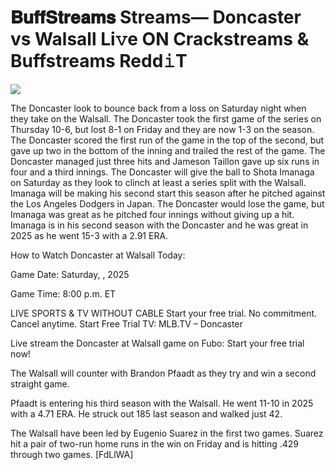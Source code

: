 # 𝐁𝐮𝐟𝐟𝐒𝐭𝐫𝐞𝐚𝐦𝐬 Streams— Doncaster vs Walsall Li𝚟e ON Crackstreams & Buffstreams Redd𝚒T  
  
  
[![](https://i.imgur.com/qSNzIqt.png)](https://movie.rssnews.media/BaRlHzCVE.php)  
  
The Doncaster look to bounce back from a loss on Saturday night when they take on the Walsall. The Doncaster took the first game of the series on Thursday 10-6, but lost 8-1 on Friday and they are now 1-3 on the season. The Doncaster scored the first run of the game in the top of the second, but gave up two in the bottom of the inning and trailed the rest of the game. The Doncaster managed just three hits and Jameson Taillon gave up six runs in four and a third innings. The Doncaster will give the ball to Shota Imanaga on Saturday as they look to clinch at least a series split with the Walsall. Imanaga will be making his second start this season after he pitched against the Los Angeles Dodgers in Japan. The Doncaster would lose the game, but Imanaga was great as he pitched four innings without giving up a hit. Imanaga is in his second season with the Doncaster and he was great in 2025 as he went 15-3 with a 2.91 ERA.

How to Watch Doncaster at Walsall Today:

Game Date: Saturday, , 2025

Game Time: 8:00 p.m. ET

LIVE SPORTS & TV WITHOUT CABLE
Start your free trial. No commitment. Cancel anytime.
Start Free Trial
TV: MLB.TV – Doncaster

Live stream the Doncaster at Walsall game on Fubo: Start your free trial now!

The Walsall will counter with Brandon Pfaadt as they try and win a second straight game.

Pfaadt is entering his third season with the Walsall. He went 11-10 in 2025 with a 4.71 ERA. He struck out 185 last season and walked just 42.

The Walsall have been led by Eugenio Suarez in the first two games. Suarez hit a pair of two-run home runs in the win on Friday and is hitting .429 through two games. [FdLlWA]